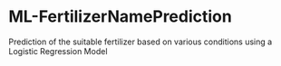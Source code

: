 # ML-FertilizerNamePrediction
Prediction of the suitable fertilizer based on various conditions using a Logistic Regression Model
